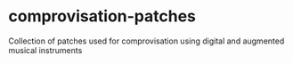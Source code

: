 # comprovisation-patches
Collection of patches used for comprovisation using digital and augmented musical instruments 
